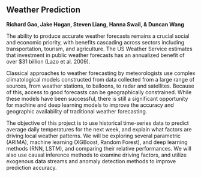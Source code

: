 ## Weather Prediction

**Richard Gao, Jake Hogan, Steven Liang, Hanna Swail, & Duncan Wang**

The ability to produce accurate weather forecasts remains a crucial social and economic priority, with benefits cascading across sectors including transportation, tourism, and agriculture. The US Weather Service estimates that investment in public weather forecasts has an annualized benefit of over $31 billion (Lazo et al. 2009).

Classical approaches to weather forecasting by meteorologists use complex climatological models constructed from data collected from a large range of sources, from weather stations, to balloons, to radar and satellites. Because of this, access to good forecasts can be geographically constrained. While these models have been successful, there is still a significant opportunity for machine and deep learning models to improve the accuracy and geographic availability of traditional weather forecasting. 

The objective of this project is to use historical time-series data to predict average daily temperatures for the next week, and explain what factors are driving local weather patterns. We will be exploring several parametric (ARIMA), machine learning (XGBoost, Random Forest), and deep learning methods (RNN, LSTM), and comparing their relative performances. We will also use causal inference methods to examine driving factors, and utilize exogenous data streams and anomaly detection methods to improve prediction accuracy. 
